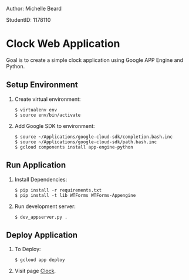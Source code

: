 Author: Michelle Beard

StudentID: 1178110

Clock Web Application
=====================
Goal is to create a simple clock application using Google APP Engine 
and Python. 

Setup Environment
-----------------

1. Create virtual environment:
   ```
   $ virtualenv env
   $ source env/bin/activate
   ```
1. Add Google SDK to environment:
   ```
   $ source ~/Applications/google-cloud-sdk/completion.bash.inc
   $ source ~/Applications/google-cloud-sdk/path.bash.inc
   $ gcloud components install app-engine-python
   ```

Run Application
---------------
1. Install Dependencies:
   ```
   $ pip install -r requirements.txt
   $ pip install -t lib WTForms WTForms-Appengine
   ```
1. Run development server:
   ```
   $ dev_appserver.py .
   ```

Deploy Application
------------------
1. To Deploy:
   ```
   $ gcloud app deploy
   ```
2. Visit page [Clock](https://stone-door-180117.appspot.com/).
